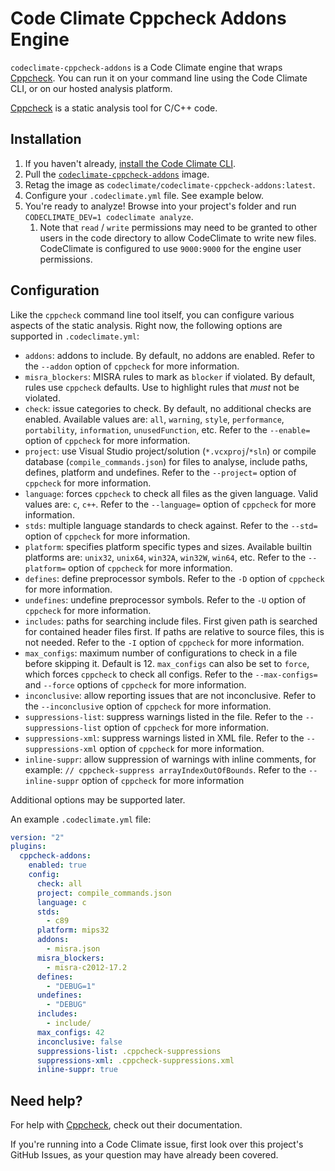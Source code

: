 # Code Climate Cppcheck Addons Engine

`codeclimate-cppcheck-addons` is a Code Climate engine that wraps [Cppcheck][cppcheck].
You can run it on your command line using the Code Climate CLI, or on our
hosted analysis platform.

[Cppcheck][cppcheck] is a static analysis tool for C/C++ code.

## Installation

1. If you haven't already, [install the Code Climate CLI][codeclimate-cli].
2. Pull the [`codeclimate-cppcheck-addons`][cppcheck-addons-image] image.
3. Retag the image as `codeclimate/codeclimate-cppcheck-addons:latest`.
5. Configure your `.codeclimate.yml` file. See example below.
6. You're ready to analyze! Browse into your project's folder and run
   `CODECLIMATE_DEV=1 codeclimate analyze`.
   1. Note that `read` / `write` permissions may need to be granted to
      other users in the code directory to allow CodeClimate to write
      new files. CodeClimate is configured to use `9000:9000` for the
      engine user permissions.

## Configuration

Like the `cppcheck` command line tool itself, you can configure various
aspects of the static analysis. Right now, the following options are supported
in `.codeclimate.yml`:

* `addons`: addons to include.
  By default, no addons are enabled.
  Refer to the `--addon` option of `cppcheck` for more information.
* `misra_blockers`: MISRA rules to mark as `blocker` if violated.
  By default, rules use `cppcheck` defaults.
  Use to highlight rules that _must_ not be violated.
* `check`: issue categories to check.
  By default, no additional checks are enabled.
  Available values are: `all`, `warning`, `style`, `performance`, `portability`,
  `information`, `unusedFunction`, etc.
  Refer to the `--enable=` option of `cppcheck` for more information.
* `project`: use Visual Studio project/solution (`*.vcxproj`/`*sln`) or compile
  database (`compile_commands.json`) for files to analyse, include paths,
  defines, platform and undefines.
  Refer to the `--project=` option of `cppcheck` for more information.
* `language`: forces `cppcheck` to check all files as the given language.
  Valid values are: `c`, `c++`.
  Refer to the `--language=` option of `cppcheck` for more information.
* `stds`: multiple language standards to check against.
  Refer to the `--std=` option of `cppcheck` for more information.
* `platform`: specifies platform specific types and sizes. Available builtin
  platforms are: `unix32`, `unix64`, `win32A`, `win32W`, `win64`, etc.
  Refer to the `--platform=` option of `cppcheck` for more information.
* `defines`: define preprocessor symbols.
  Refer to the `-D` option of `cppcheck` for more information.
* `undefines`: undefine preprocessor symbols.
  Refer to the `-U` option of `cppcheck` for more information.
* `includes`: paths for searching include files. First given path is searched
  for contained header files first. If paths are relative to source files,
  this is not needed.
  Refer to the `-I` option of `cppcheck` for more information.
* `max_configs`: maximum number of configurations to check in a file before
  skipping it. Default is 12. `max_configs` can also be set to `force`, which
  forces `cppcheck` to check all configs.
  Refer to the `--max-configs=` and `--force` options of `cppcheck` for more
  information.
* `inconclusive`: allow reporting issues that are not inconclusive.
  Refer to the `--inconclusive` option of `cppcheck` for more information.
* `suppressions-list`: suppress warnings listed in the file.
  Refer to the `--suppressions-list` option of `cppcheck` for more information.
* `suppressions-xml`: suppress warnings listed in XML file.
  Refer to the `--suppressions-xml` option of `cppcheck` for more information.
* `inline-suppr`: allow suppression of warnings with inline comments,
  for example: `// cppcheck-suppress arrayIndexOutOfBounds`.
  Refer to the `--inline-suppr` option of `cppcheck` for more information

Additional options may be supported later.

An example `.codeclimate.yml` file:

```yaml
version: "2"
plugins:
  cppcheck-addons:
    enabled: true
    config:
      check: all
      project: compile_commands.json
      language: c
      stds:
        - c89
      platform: mips32
      addons:
        - misra.json
      misra_blockers:
        - misra-c2012-17.2
      defines:
        - "DEBUG=1"
      undefines:
        - "DEBUG"
      includes:
        - include/
      max_configs: 42
      inconclusive: false
      suppressions-list: .cppcheck-suppressions
      suppressions-xml: .cppcheck-suppressions.xml
      inline-suppr: true
```

## Need help?

For help with [Cppcheck][cppcheck], check out their documentation.

If you're running into a Code Climate issue, first look over this project's
GitHub Issues, as your question may have already been covered.

[cppcheck]: http://cppcheck.sourceforge.net/
[codeclimate-cli]: https://github.com/lizalc/codeclimate
[cppcheck-addons-image]: https://github.com/lizalc/codeclimate-cppcheck-addons/pkgs/container/codeclimate%2Fcodeclimate-cppcheck-addons
